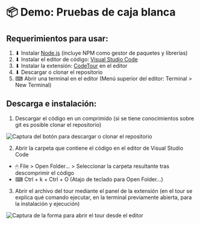 # 📦 Demo: Pruebas de caja blanca

## Requerimientos para usar:

1. ⬇ Instalar [Node.js](https://nodejs.org/en/) (incluye NPM como gestor de paquetes y librerías)
2. ⬇ Instalar el editor de código: [Visual Studio Code](https://code.visualstudio.com/ "Visual Studio Code")
3. ⬇ Instalar la extensión: [CodeTour](https://marketplace.visualstudio.com/items?itemName=vsls-contrib.codetour "CodeTour") en el editor
4. ⬇ Descargar o clonar el repositorio
5. ⌨ Abrir una terminal en el editor (Menú superior del editor: Terminal > New Terminal)

## Descarga e instalación:
1. Descargar el código en un comprimido (si se tiene conocimientos sobre git es posible clonar el repositorio)

![Captura del botón para descargar o clonar el repositorio](./gu%C3%ADa/ImagenTutorial%231.png)

2. Abrir la carpeta que contiene el código en el editor de Visual Studio Code

- 🖱 File > Open Folder... > Seleccionar la carpeta resultante tras descomprimir el código
- ⌨ Ctrl + k + Ctrl + O (Atajo de teclado para Open Folder...)

3. Abrir el archivo del tour mediante el panel de la extensión (en el tour se explica qué comando ejecutar, en la terminal previamente abierta, para la instalación y ejecución)

![Captura de la forma para abrir el tour desde el editor](./gu%C3%ADa/ImagenTutorial%232.png)

